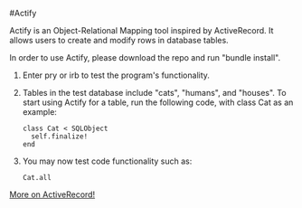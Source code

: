 #Actify

Actify is an Object-Relational Mapping tool inspired by ActiveRecord.
It allows users to create and modify rows in database tables.

In order to use Actify, please download the repo and run "bundle install".

1. Enter pry or irb to test the program's functionality.  

2. Tables in the test database include "cats", "humans", and "houses".
    To start using Actify for a table, run the following code, with
    class Cat as an example:  
    ```
    class Cat < SQLObject
      self.finalize!
    end
    ```  

3.  You may now test code functionality such as:  
    ```
    Cat.all
    ```  



[More on ActiveRecord!](https://en.wikipedia.org/wiki/Active_record_pattern)
